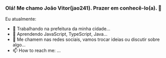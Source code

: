 ### Olá! Me chamo João Vitor(jao241). Prazer em conhecê-lo(a). 👋
Eu atualmente: 
- 🔭 Trabalhando na prefeitura da minha cidade...
- 🌱 Aprendendo JavaScript, TypeScript, Java...
- 💬 Me chamem nas redes sociais, vamos trocar ideias ou discutir sobre algo...
- 📫 How to reach me: ...

